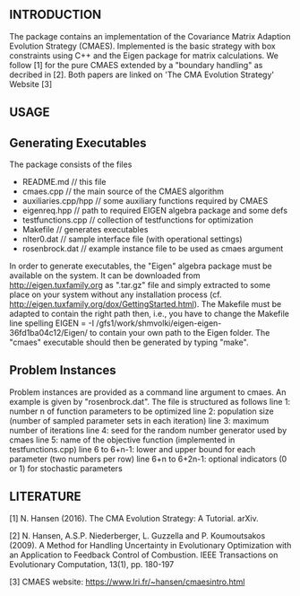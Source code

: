 INTRODUCTION
------------

The package contains an implementation of the Covariance Matrix
Adaption Evolution Strategy (CMAES). Implemented is the basic strategy with
box constraints using C++ and the Eigen package for matrix calculations.
We follow [1] for the pure CMAES extended by a "boundary handling" as decribed
in [2]. Both papers are linked on 'The CMA Evolution Strategy' Website [3]


USAGE
-----

Generating Executables
----------------------

The package consists of the files
- README.md             // this file
- cmaes.cpp             // the main source of the CMAES algorithm
- auxiliaries.cpp/hpp   // some auxiliary functions required by CMAES
- eigenreq.hpp          // path to required EIGEN algebra package and some defs
- testfunctions.cpp     // collection of testfunctions for optimization
- Makefile              // generates executables
- nIter0.dat            // sample interface file (with operational settings)
- rosenbrock.dat        // example instance file to be used as cmaes argument

In order to generate executables, the "Eigen" algebra package must be available
on the system. It can be downloaded from
  http://eigen.tuxfamily.org
as ".tar.gz" file and simply extracted to some place on your system without any
installation process (cf. http://eigen.tuxfamily.org/dox/GettingStarted.html).
The Makefile must be adapted to contain the right path then, i.e., you have to
change the Makefile line spelling
  EIGEN = -I /gfs1/work/shmvolki/eigen-eigen-36fd1ba04c12/Eigen/
to contain your own path to the Eigen folder.
The "cmaes" executable should then be generated by typing "make".

Problem Instances
-----------------

Problem instances are provided as a command line argument to cmaes.
An example is given by "rosenbrock.dat". The file is structured as follows
line 1: number n of function parameters to be optimized
line 2: population size (number of sampled parameter sets in each iteration)
line 3: maximum number of iterations
line 4: seed for the random number generator used by cmaes
line 5: name of the objective function (implemented in testfunctions.cpp)
line 6 to 6+n-1: lower and upper bound for each parameter (two numbers per row)
line 6+n to 6+2n-1: optional indicators (0 or 1) for stochastic parameters


LITERATURE
----------

[1] N. Hansen (2016). The CMA Evolution Strategy: A Tutorial. arXiv.

[2] N. Hansen, A.S.P. Niederberger, L. Guzzella and P. Koumoutsakos (2009).
    A Method for Handling Uncertainty in Evolutionary Optimization with an
    Application to Feedback Control of Combustion.
    IEEE Transactions on Evolutionary Computation, 13(1), pp. 180-197

[3] CMAES website: https://www.lri.fr/~hansen/cmaesintro.html
